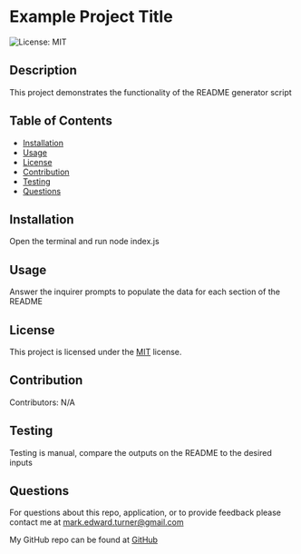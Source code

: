 # Example Project Title
![License: MIT](https://img.shields.io/badge/License-MIT-yellow.svg)

## Description
This project demonstrates the functionality of the README generator script
## Table of Contents
* [Installation](#installation)
* [Usage](#usage)
* [License](#license)
* [Contribution](#contribution)
* [Testing](#testing)
* [Questions](#questions)
## Installation
Open the terminal and run node index.js
## Usage
Answer the inquirer prompts to populate the data for each section of the README
## License
This project is licensed under the <a href="https://opensource.org/licenses/MIT">MIT</a> license.
## Contribution
Contributors: N/A
## Testing
Testing is manual, compare the outputs on the README to the desired inputs

## Questions
For questions about this repo, application, or to provide feedback please contact me at mark.edward.turner@gmail.com

My GitHub repo can be found at [GitHub](https://github.com/TboneXX)
